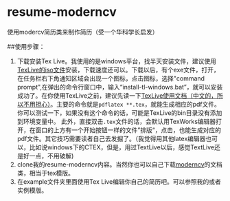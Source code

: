 # resume-moderncv
使用modercv简历类来制作简历（受一个华科学长启发）

##使用步骤：
1. 下载安装Tex Live。我使用的是windows平台，找半天安装文件，建议使用[TexLive的iso文件](http://tug.org/texlive/acquire-iso.html)安装，下载速度还可以。下载以后，有个exe文件，打开，在任务栏右下角通知区域会出现一个图标，点击图标，选择"command prompt",在弹出的命令行窗口中，输入“install-tl-windows.bat”，就可以安装成功了。在你使用TexLive之前，建议先读一下[TexLive使用文档（中文的，所以不用担心）](http://tug.org/texlive/doc/texlive-zh-cn/)。主要的命令就是``pdflatex **.tex``，就能生成相应的pdf文件。你可以测试一下，如果没有这个命令的话，可能是TexLive的bin目录没有添加到环境变量中。 此外，直接双击``.tex``文件的话，会默认用TexWorks编辑器打开，在窗口的上方有一个开始按钮一样的文件”排版“，点击，也能生成对应的pdf文件。其它技巧需要读者自己去发掘了。（我觉得用其他latex编辑器也可以，比如说windows下的CTEX，但是，用过TextLive以后，感觉TextLive还是好一点，不用破解)
2. clone我的resume-moderncv内容。当然你也可以自己下载[moderncv](http://www.ctan.org/tex-archive/macros/latex/contrib/moderncv)的文档类，相当于tex模版。
3. 在example文件夹里面使用Tex Live编辑你自己的简历吧。可以参照我的或者实例模版。
